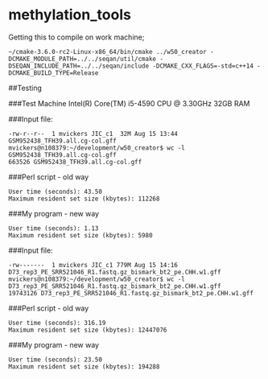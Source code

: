 # methylation_tools

Getting this to compile on work machine;

```
~/cmake-3.6.0-rc2-Linux-x86_64/bin/cmake ../w50_creator -DCMAKE_MODULE_PATH=../../seqan/util/cmake -DSEQAN_INCLUDE_PATH=../../seqan/include -DCMAKE_CXX_FLAGS=-std=c++14 -DCMAKE_BUILD_TYPE=Release
```

##Testing

###Test Machine
Intel(R) Core(TM) i5-4590 CPU @ 3.30GHz
32GB RAM


###Input file:
```
-rw-r--r--  1 mvickers JIC_c1  32M Aug 15 13:44 GSM952438_TFH39.all.cg-col.gff
mvickers@n108379:~/development/w50_creator$ wc -l GSM952438_TFH39.all.cg-col.gff
663526 GSM952438_TFH39.all.cg-col.gff
```

###Perl script - old way
```
User time (seconds): 43.50
Maximum resident set size (kbytes): 112268
```

###My program - new way
```
User time (seconds): 1.13
Maximum resident set size (kbytes): 5980
```

###Input file:
```
-rw-------  1 mvickers JIC_c1 779M Aug 15 14:16 D73_rep3_PE_SRR521046_R1.fastq.gz_bismark_bt2_pe.CHH.w1.gff
mvickers@n108379:~/development/w50_creator$ wc -l D73_rep3_PE_SRR521046_R1.fastq.gz_bismark_bt2_pe.CHH.w1.gff
19743126 D73_rep3_PE_SRR521046_R1.fastq.gz_bismark_bt2_pe.CHH.w1.gff
```

###Perl script - old way
```
User time (seconds): 316.19
Maximum resident set size (kbytes): 12447076
```

###My program - new way
```
User time (seconds): 23.50
Maximum resident set size (kbytes): 194288
```

